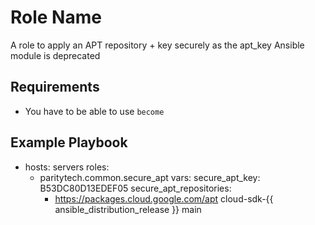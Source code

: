 Role Name
=========

A role to apply an APT repository + key securely as the apt_key Ansible module is deprecated

Requirements
--------------

* You have to be able to use `become`

Example Playbook
----------------

  - hosts: servers 
    roles:
      - paritytech.common.secure_apt
    vars:
      secure_apt_key: B53DC80D13EDEF05
      secure_apt_repositories:
        - https://packages.cloud.google.com/apt cloud-sdk-{{ ansible_distribution_release }} main
